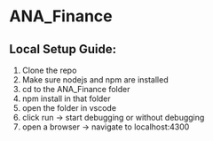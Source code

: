 # ANA_Finance
## Local Setup Guide:
1. Clone the repo
2. Make sure nodejs and npm are installed
3. cd to the ANA_Finance folder
4. npm install in that folder
5. open the folder in vscode
6. click run -> start debugging or without debugging
7. open a browser -> navigate to localhost:4300
